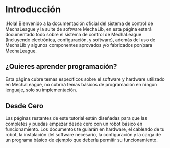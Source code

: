 # Introducción

¡Hola! Bienvenido a la documentación oficial del sistema de control de  MechaLeague y la suite de software MechaLib, en esta página estará documentado todo sobre el sistema de control de MechaLeague (Incluyendo electrónica, configuración, y software), además del uso de MechaLib y algunos componentes aprovados y/o fabricados por/para MechaLeague.

## ¿Quieres aprender programación?

Esta página cubre temas específicos sobre el software y hardware utilizado en MechaLeague, no cubrirá temas básicos de programación en ningun lenguaje, solo su implementación.

## Desde Cero

Las páginas restantes de este tutorial están diseñadas para que las completes y puedas empezar desde cero con un robot básico en funcionamiento. Los documentos te guiarán en hardware, el cableado de tu robot, la instalación del software necesario, la configuración y la carga de un programa básico de ejemplo que debería permitir su funcionamiento.
